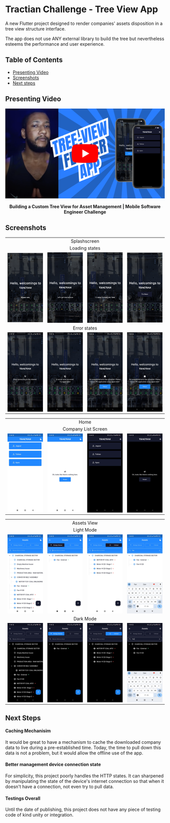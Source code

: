 # Tractian Challenge - Tree View App

A new Flutter project designed to render companies' assets disposition in a tree view structure interface.

The app does not use ANY external library to build the tree but nevertheless esteems the performance and user experience.

## Table of Contents

- [Presenting Video](#presenting-video)
- [Screenshots](#screenshots)
- [Next steps](#next-steps)


## Presenting Video

<div align="center">
  <a href="https://www.youtube.com/watch?v=0psuA54bVgQ" target="_blank">
    <img src="screenshots/youtube-thumbnail.png" alt="Watch the video" width="560"/>
  </a>
  <p><strong>Building a Custom Tree View for Asset Management | Mobile Software Engineer Challenge</strong></p>
</div>






## Screenshots

<table>
  <tr>
    <td align="center" colspan="4">Splashscreen</td>
  </tr>
  <tr>
    <td align="center" colspan="4">Loading states</td>
  </tr>
  <tr>
    <td><img src="screenshots/splash-wait.png" alt="Splashscreen" width="200"/></td>
    <td><img src="screenshots/splash-lets-get-started.png" alt="Splashscreen" width="200"/></td>
    <td><img src="screenshots/splash-is-great.png" alt="Splashscreen" width="200"/></td>
    <td><img src="screenshots/splash-continue.png" alt="Splashscreen" width="200"/></td>
  </tr>
  <tr>
    <td align="center" colspan="4">Error states</td>
  </tr>
  <tr>    
    <td align="center"><img src="screenshots/connection-error.jpeg" alt="Splashscreen" width="200"/></td>
    <td align="center"><img src="screenshots/server-error.jpeg" alt="Splashscreen" width="200"/></td>
    <td align="center"><img src="screenshots/unexpected-error.jpeg" alt="Splashscreen" width="200"/></td>           
    <td align="center"><img src="screenshots/unexpected-error.jpeg" alt="Splashscreen" width="200"/></td>           
  </tr>
</table>

<table>
  <tr>
    <td align="center" colspan="4">Home</td>
  </tr>
  <tr>
    <td align="center" colspan="4">Company List Screen</td>
  </tr>
  <tr>
    <td><img src="screenshots/home-light.jpeg" alt="Splashscreen" width="200"/></td>
    <td><img src="screenshots/error-home-light.jpeg" alt="Splashscreen" width="200"/></td>
    <td><img src="screenshots/home-dark.jpeg" alt="Splashscreen" width="200"/></td>
    <td><img src="screenshots/error-home-dark.jpeg" alt="Splashscreen" width="200"/></td>  
  </tr> 
</table>

<table>
  <tr>
    <td align="center" colspan="4">Assets View</td>
  </tr>
  <tr>
    <td align="center" colspan="4">Light Mode</td>
  </tr>
  <tr>
    <td><img src="screenshots/no-filter-light.jpeg" alt="Splashscreen" width="200"/></td>
    <td><img src="screenshots/energy-filter-light.jpeg" alt="Splashscreen" width="200"/></td>
    <td><img src="screenshots/critical-filter-light.jpeg" alt="Splashscreen" width="200"/></td>
    <td><img src="screenshots/text-filter-light.jpeg" alt="Splashscreen" width="200"/></td>  
  </tr> 
  <tr>
    <td align="center" colspan="4">Dark Mode</td>
  </tr>
  <tr>
    <td><img src="screenshots/no-filter-dark.jpeg" alt="Splashscreen" width="200"/></td>
    <td><img src="screenshots/energy-filter-dark.jpeg" alt="Splashscreen" width="200"/></td>
    <td><img src="screenshots/critical-filter-dark.jpeg" alt="Splashscreen" width="200"/></td>
    <td><img src="screenshots/text-filter-dark.jpeg" alt="Splashscreen" width="200"/></td>  
  </tr> 
</table>


## Next Steps

#### Caching Mechanisim

It would be great to have a mechanism to cache the downloaded company data to live during a pre-established time. Today, the time to pull down this data is not a problem, but it would allow the offline use of the app.

#### Better management device connection state

For simplicity, this project poorly handles the HTTP states. It can sharpened by manipulating the state of the device's internet connection so that when it doesn't have a connection, not even try to pull data.

#### Testings Overall

Until the date of publishing, this project does not have any piece of testing code of kind unity or integration.